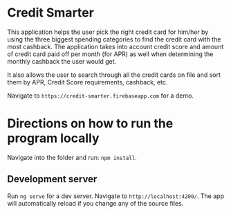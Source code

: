 # Credit Smarter
This application helps the user pick the right credit card for him/her by using the three biggest spending categories to find the credit card with the most cashback. The application takes into account credit score and amount of credit card paid off per month (for APR) as well when determining the monthly cashback the user would get. 

It also allows the user to search through all the credit cards on file and sort them by APR, Credit Score requirements, cashback, etc.

Navigate to `https://credit-smarter.firebaseapp.com` for a demo.


# Directions on how to run the program locally

Navigate into the folder and run: `npm install`. 

## Development server

Run `ng serve` for a dev server. Navigate to `http://localhost:4200/`. The app will automatically reload if you change any of the source files.


